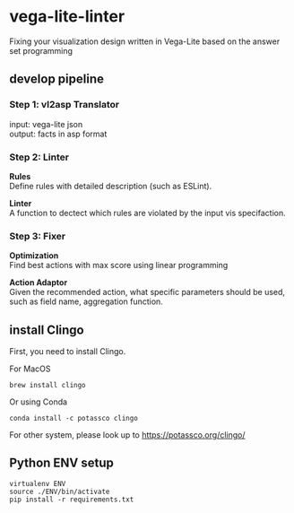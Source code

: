 # vega-lite-linter
Fixing your visualization design written in Vega-Lite based on the answer set programming

## develop pipeline
### Step 1: vl2asp Translator
input: vega-lite json  
output: facts in asp format

### Step 2: Linter
**Rules**  
Define rules with detailed description (such as ESLint).

**Linter**  
A function to dectect which rules are violated by the input vis specifaction.

### Step 3: Fixer
**Optimization**  
Find best actions with max score using linear programming

**Action Adaptor**  
Given the recommended action, what specific parameters should be used, such as field name, aggregation function.

## install Clingo
First, you need to install Clingo.

For MacOS
```
brew install clingo
```

Or using Conda
```
conda install -c potassco clingo
```

For other system, please look up to https://potassco.org/clingo/

## Python ENV setup
```
virtualenv ENV
source ./ENV/bin/activate
pip install -r requirements.txt 
```
